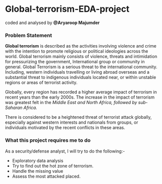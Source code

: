 # Global-terrorism-EDA-project
coded and analysed by **@Aryaroop Majumder**
### Problem Statement

**Global terrorism** is described as the activities involving violence and crime with the intention to promote religious or political ideologies across the world. Global terrorism mainly consists of violence, threats and intimidation for pressurizing the government, International group or community in general.
Global Terrorism is a serious threat to the international community. Including, western individuals travelling or living abroad overseas and a substantial threat to indigenous individuals located near, or within unstable regions or areas of terrorist activity.

Globally, every region has recorded a higher average impact of terrorism in recent years than the early 2000s. The increase in the impact of terrorism was greatest felt in the _Middle East and North Africa, followed by sub-Saharan Africa._

There is considered to be a heightened threat of terrorist attack globally, especially against western interests and nationals from groups, or individuals motivated by the recent conflicts in these areas.
### What this project requires me to do

As a security/defense analyst, I will try to do the following:- 

- Exploratory data analysis
- Try to find out the hot zone of terrorism. 
- Handle the missing value 
- Assess the most attacked placed.
